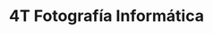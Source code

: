 ---
title: "4T Fotografía Informática"
url: /huetor-tajar/4t-fotografia-informatica/
shop: ordenador
---